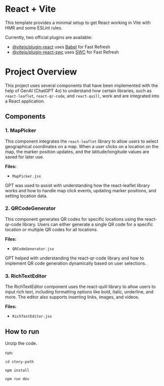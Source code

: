 # React + Vite

This template provides a minimal setup to get React working in Vite with HMR and some ESLint rules.

Currently, two official plugins are available:

- [@vitejs/plugin-react](https://github.com/vitejs/vite-plugin-react/blob/main/packages/plugin-react/README.md) uses [Babel](https://babeljs.io/) for Fast Refresh
- [@vitejs/plugin-react-swc](https://github.com/vitejs/vite-plugin-react-swc) uses [SWC](https://swc.rs/) for Fast Refresh

# Project Overview

This project uses several components that have been implemented with the help of GenAI (ChatGPT 4o) to understand how certain libraries, such as `react-leaflet`, `react-qr-code`, and `react-quill`, work and are integrated into a React application.

## Components

### 1. MapPicker

This component integrates the `react-leaflet` library to allow users to select geographical coordinates on a map. When a user clicks on a location on the map, the marker position updates, and the latitude/longitude values are saved for later use.

**Files:**
- `MapPicker.jsx`

GPT was used to assist with understanding how the react-leaflet library works and how to handle map click events, updating marker positions, and setting location data.

### 2. QRCodeGenerator

This component generates QR codes for specific locations using the react-qr-code library. Users can either generate a single QR code for a specific location or multiple QR codes for all locations.

**Files:**
- `QRCodeGenerator.jsx`

GPT helped with understanding the react-qr-code library and how to implement QR code generation dynamically based on user selections.

### 3. RichTextEditor

The RichTextEditor component uses the react-quill library to allow users to input rich text, including formatting options like bold, italic, underline, and more. The editor also supports inserting links, images, and videos.

**Files:**
- `RichTextEditor.jsx`

## How to run

Unzip the code.

run:

`cd story-path`

`npm install`

`npm run dev`
